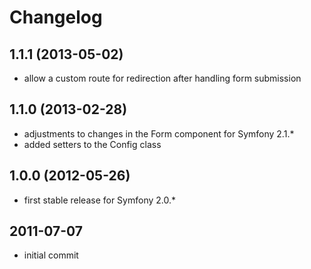 # Changelog

## 1.1.1 (2013-05-02)

* allow a custom route for redirection after handling form submission

## 1.1.0 (2013-02-28)

* adjustments to changes in the Form component for Symfony 2.1.*
* added setters to the Config class

## 1.0.0 (2012-05-26)

* first stable release for Symfony 2.0.*

## 2011-07-07

* initial commit
